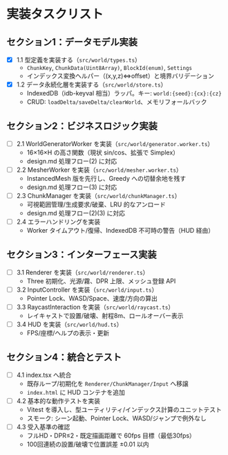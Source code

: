 # 実装タスクリスト

## セクション1：データモデル実装
- [x] 1.1 型定義を実装する（`src/world/types.ts`）
  - `ChunkKey`, `ChunkData(Uint8Array)`, `BlockId(enum)`, `Settings`
  - インデックス変換ヘルパー（(x,y,z)⇔offset）と境界バリデーション
- [x] 1.2 データ永続化層を実装する（`src/world/store.ts`）
  - IndexedDB（idb-keyval 相当）ラッパ。キー: `world:{seed}:{cx}:{cz}`
  - CRUD: `loadDelta/saveDelta/clearWorld`、メモリフォールバック

## セクション2：ビジネスロジック実装
- [ ] 2.1 WorldGeneratorWorker を実装（`src/world/generator.worker.ts`）
  - 16×16×H の高さ関数（現状 sin/cos、拡張で Simplex）
  - design.md 処理フロー(2) に対応
- [ ] 2.2 MesherWorker を実装（`src/world/mesher.worker.ts`）
  - InstancedMesh 版を先行し、Greedy への切替余地を残す
  - design.md 処理フロー(3) に対応
- [ ] 2.3 ChunkManager を実装（`src/world/chunkManager.ts`）
  - 可視範囲管理/生成要求/破棄、LRU 的なアンロード
  - design.md 処理フロー(2)(3) に対応
- [ ] 2.4 エラーハンドリングを実装
  - Worker タイムアウト/復帰、IndexedDB 不可時の警告（HUD 経由）

## セクション3：インターフェース実装
- [ ] 3.1 Renderer を実装（`src/world/renderer.ts`）
  - Three 初期化、光源/霧、DPR 上限、メッシュ登録 API
- [ ] 3.2 InputController を実装（`src/world/input.ts`）
  - Pointer Lock、WASD/Space、速度/方向の算出
- [ ] 3.3 RaycastInteraction を実装（`src/world/raycast.ts`）
  - レイキャストで設置/破壊、射程8m、ロールオーバー表示
- [ ] 3.4 HUD を実装（`src/world/hud.ts`）
  - FPS/座標/ヘルプの表示・更新

## セクション4：統合とテスト
- [ ] 4.1 index.tsx へ統合
  - 既存ループ/初期化を `Renderer/ChunkManager/Input` へ移譲
  - `index.html` に HUD コンテナを追加
- [ ] 4.2 基本的な動作テストを実装
  - Vitest を導入し、型ユーティリティ/インデックス計算のユニットテスト
  - スモーク: シーン起動、Pointer Lock、WASD/ジャンプで例外なし
- [ ] 4.3 受入基準の確認
  - フルHD・DPR≤2・既定描画距離で 60fps 目標（最低30fps）
  - 100回連続の設置/破壊で位置誤差 ±0.01 以内

